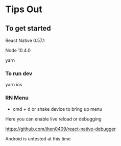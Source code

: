 # Tips Out

## To get started
React Native 0.57.1

Node 10.4.0

yarn

### To run dev
yarn ios

### RN Menu
- cmd + d or shake device to bring up menu

Here you can enable live reload or debugging

https://github.com/jhen0409/react-native-debugger


Android is untested at this time